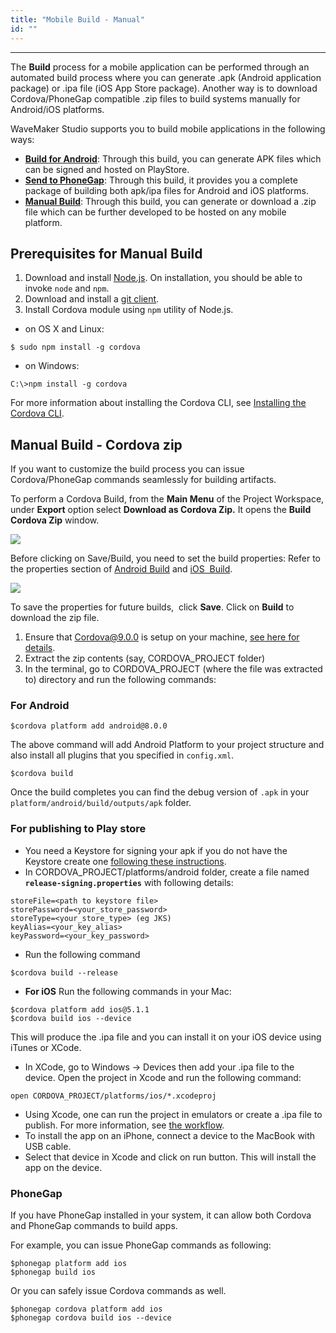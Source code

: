 ```yaml
---
title: "Mobile Build - Manual"
id: ""
---
```

---

The **Build** process for a mobile application can be performed through an automated build process where you can generate .apk (Android application package) or .ipa file (iOS App Store package). Another way is to download Cordova/PhoneGap compatible .zip files to build systems manually for Android/iOS platforms.

WaveMaker Studio supports you to build mobile applications in the following ways:

- **[Build for Android](/learn/hybrid-mobile/mobile-build-android/)**: Through this build, you can generate APK files which can be signed and hosted on PlayStore.
- **[Send to PhoneGap](/learn/hybrid-mobile/mobile-build-phonegap/)**: Through this build, it provides you a complete package of building both apk/ipa files for Android and iOS platforms.
- **[Manual Build](/learn/hybrid-mobile/mobile-build-manual)**: Through this build, you can generate or download a .zip file which can be further developed to be hosted on any mobile platform.

## Prerequisites for Manual Build

1. Download and install [Node.js](https://nodejs.org/en/download/). On installation, you should be able to invoke `node` and `npm`.
2. Download and install a [git client](https://git-scm.com/downloads).
3. Install Cordova module using `npm` utility of Node.js.
- on OS X and Linux:

```
$ sudo npm install -g cordova
```
- on Windows:

```
C:\>npm install -g cordova
```

For more information about installing the Cordova CLI, see [Installing the Cordova CLI](https://cordova.apache.org/docs/en/latest/guide/cli/#installing-the-cordova-cli).

## Manual Build - Cordova zip

If you want to customize the build process you can issue Cordova/PhoneGap commands seamlessly for building artifacts.

To perform a Cordova Build, from the **Main Menu** of the Project Workspace, under **Export** option select **Download as Cordova Zip.** It opens the **Build Cordova Zip** window.

[![](/learn/assets/Cordova_Zip.png)](/learn/assets/Cordova_Zip.png)

Before clicking on Save/Build, you need to set the build properties: Refer to the properties section of [Android Build](/learn/hybrid-mobile/mobile-build-manual#for-android) and [iOS  Build](/learn/hybrid-mobile/mobile-build-manual#phonegap).

[![](/learn/assets/Build_Cordova_Zip.png)](/learn/assets/Build_Cordova_Zip.png) 

To save the properties for future builds,  click **Save**. Click on **Build** to download the zip file.

1. Ensure that Cordova@9.0.0 is setup on your machine, [see here for details](https://cordova.apache.org/).
2. Extract the zip contents (say, CORDOVA_PROJECT folder)
3. In the terminal, go to CORDOVA_PROJECT (where the file was extracted to) directory and run the following commands:

### For Android

```
$cordova platform add android@8.0.0
```

The above command will add Android Platform to your project structure and also install all plugins that you specified in `config.xml`.

```
$cordova build
```

Once the build completes you can find the debug version of `.apk` in your `platform/android/build/outputs/apk` folder.

### For publishing to Play store

- You need a Keystore for signing your apk if you do not have the Keystore create one [following these instructions](http://docs.phonegap.com/phonegap-build/signing/android/#generating-a-private-key).
- In CORDOVA_PROJECT/platforms/android folder, create a file named **`release-signing.properties`** with following details:

```
storeFile=<path to keystore file>
storePassword=<your_store_password>
storeType=<your_store_type> (eg JKS)
keyAlias=<your_key_alias>
keyPassword=<your_key_password>
```

- Run the following command

```
$cordova build --release
```

- **For iOS** Run the following commands in your Mac:

```
$cordova platform add ios@5.1.1
$cordova build ios --device
```

This will produce the .ipa file and you can install it on your iOS device using iTunes or XCode.

- In XCode, go to Windows → Devices then add your .ipa file to the device. Open the project in Xcode and run the following command:

```
open CORDOVA_PROJECT/platforms/ios/*.xcodeproj
```

- Using Xcode, one can run the project in emulators or create a .ipa file to publish. For more information, see [the workflow](https://developer.apple.com/library/content/documentation/IDEs/Conceptual/AppDistributionGuide/LaunchingYourApponDevices/LaunchingYourApponDevices.html).
- To install the app on an iPhone, connect a device to the MacBook with USB cable.
- Select that device in Xcode and click on run button. This will install the app on the device.

### PhoneGap

If you have PhoneGap installed in your system, it can allow both Cordova and PhoneGap commands to build apps.

For example, you can issue PhoneGap commands as following:

```
$phonegap platform add ios
$phonegap build ios
```

Or you can safely issue Cordova commands as well.

```
$phonegap cordova platform add ios
$phonegap cordova build ios --device
```
